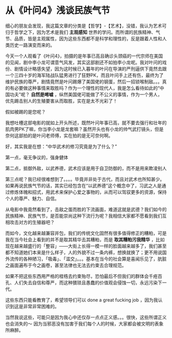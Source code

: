 # 从《叶问4》浅谈民族气节

细心的朋友会发现，我这篇文章的分类是【哲学】-【艺术】，没错，我认为艺术可归于哲学之下，因为艺术是我们 **主观感知** 世界的学问。而所谓的民族精神、气节、品质，皆是主观属性，因为这些东西都不是科学和理性的，反是跟着人性和人类历史一路演变而来的。

今天一个人观看了《叶问4》，拍摄的是年事已高且确诊头颈癌的一代宗师在美国的见闻，剧中李小龙可谓意气风发，其实这部剧还不如拍李小龙呢。我对叶问的戏份、剧情设计略感失望，因为这时候已入暮年的叶问在导演的严刑逼供下竟然去跟一个三四十岁的海军陆战队猛男进行了狂野PK，而且叶问手上还有伤，最终为了维护民族的尊严，剧情竟然是叶问踢爆了美国佬的钢蛋，然后一招锁喉制敌。。。真的有必要做这种事情来取胜吗？作为一个理性的现代人，我是怎么看待如此的“中国功夫”呢？ **自然是唏嘘** ，纵然美国佬可能做了不公义的事情，作为一个男人，优先踢击别人的生殖要害从而取胜，实在是太不光彩了！

假如被踢的是您呢？

我想吐槽这部电影的就如上开头所述，既然叶问年事已高，就不要去强行和壮年的肌肉男PK了嘛，你当李小龙是龙套嘛？虽然开头也有小龙的帅气武打镜头，但是奈何这部拍的是叶问老师傅，实在拍的是无可奈何啊。

好，其实我是在想：“中华武术的修习究竟是为了什么？”

第一点，毫无争议的，强身健体

第二点，抵御外敌，以武养德，武术应该是用于自卫防御的，而不是用来欺凌别人

第三点呢？我已经很难想到了。。。。毕竟并非处于古代，而且对武术也所知甚少。如果再说民族气节的话，其实已经包含在“以武养德”这个概念中了，习武之人是通过修炼体魄和招式，用武术来保护心爱之事物的，从而可以驾驭更多的资源，保持个人的尊严、魅力、自信。

从电影中我竟然看到了，击敌之蛋而胜的下流画面，难道这就是武德？我们如今的民族精神、民族气节，是否能崇尚这种下流行为呢？我相信大家都不愿看到我们互相攻击对方的生殖器吧？

而如今，文化越来越兼容并包，我们的传统文化固然有很多值得修正的糟粕，可是我在当今社会上看到的并不是取其精华去其糟粕，而是 **取其糟粕污我精华** ，比如现在越来越盛行的「整容」——大街上长得一模一样的脸面越来越多了，我们甚至都不知道她们本来是什么样子，人的外貌不过一条内裤，想换就换了；更不用说国外流传的各种陋习，「吸毒」、「滥交」。。。基本在当今的社会算是喜闻乐见了，肮脏之画面遍布于今之画卷，甚至法律也无法去约束去合理规范。

如果不把这些东西用严格的桎梏去约束殆尽，恐怕最后不但我们的群体会千疮百孔、人们失去自信和尊严，而这种猥琐且愚蠢的价值观会侵蚀一切，永远污染下一代。

这些东西只能看教育了，希望领导们可以 done a great fucking job ，因为我认识到这是非常非常困难的。





当然我说这些，可能只是因为我心中还仅存一点点正义感。。。很快，这些所谓正义也会消失的～ 因为当邪恶没有加害于我们每个人的时候，大家都会被文明的表象所麻醉。